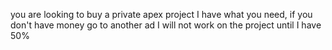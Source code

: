 you are looking to buy a private apex project I have what you need, if you don't have money go to another ad
I will not work on the project until I have 50%
